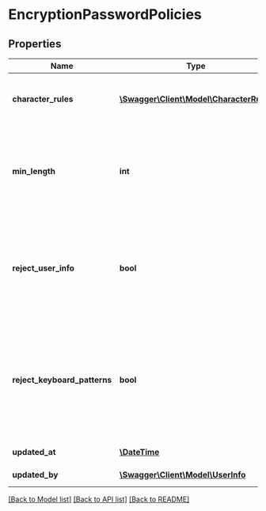 # EncryptionPasswordPolicies

## Properties
Name | Type | Description | Notes
------------ | ------------- | ------------- | -------------
**character_rules** | [**\Swagger\Client\Model\CharacterRules**](CharacterRules.md) | Properties of character related password policies | [optional] 
**min_length** | **int** | Minimum number of characters a password must contain (must be between &#x60;1&#x60; and &#x60;1024&#x60;) | [optional] 
**reject_user_info** | **bool** | Determines whether a password must NOT contain user info (first name, last name, email, user name) | [optional] 
**reject_keyboard_patterns** | **bool** | Determines whether a password must NOT contain keyboard patterns (e.g. &#x60;qwertz&#x60;, &#x60;asdf&#x60;) (min. 4 character pattern) | [optional] 
**updated_at** | [**\DateTime**](\DateTime.md) | Modification date | [optional] 
**updated_by** | [**\Swagger\Client\Model\UserInfo**](UserInfo.md) | Modified by user | [optional] 

[[Back to Model list]](../README.md#documentation-for-models) [[Back to API list]](../README.md#documentation-for-api-endpoints) [[Back to README]](../README.md)


